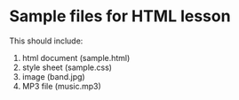 # Sample files for HTML lesson
This should include:
1) html document (sample.html)
2) style sheet (sample.css)
3) image (band.jpg)
4) MP3 file (music.mp3)
